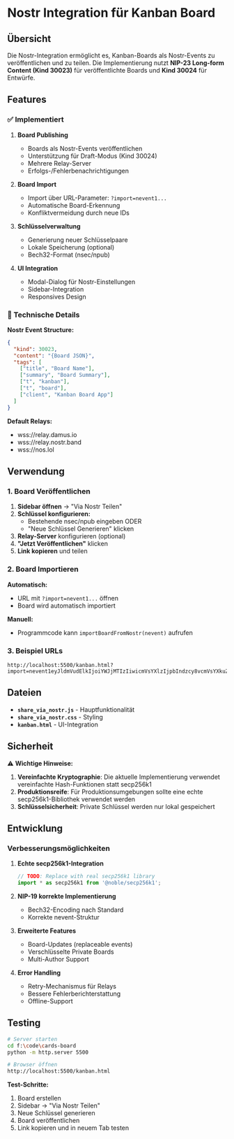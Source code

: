 # Nostr Integration für Kanban Board

## Übersicht

Die Nostr-Integration ermöglicht es, Kanban-Boards als Nostr-Events zu veröffentlichen und zu teilen. Die Implementierung nutzt **NIP-23 Long-form Content (Kind 30023)** für veröffentlichte Boards und **Kind 30024** für Entwürfe.

## Features

### ✅ Implementiert

1. **Board Publishing**
   - Boards als Nostr-Events veröffentlichen
   - Unterstützung für Draft-Modus (Kind 30024)
   - Mehrere Relay-Server
   - Erfolgs-/Fehlerbenachrichtigungen

2. **Board Import**
   - Import über URL-Parameter: `?import=nevent1...`
   - Automatische Board-Erkennung
   - Konfliktvermeidung durch neue IDs

3. **Schlüsselverwaltung**
   - Generierung neuer Schlüsselpaare
   - Lokale Speicherung (optional)
   - Bech32-Format (nsec/npub)

4. **UI Integration**
   - Modal-Dialog für Nostr-Einstellungen
   - Sidebar-Integration
   - Responsives Design

### 🔧 Technische Details

**Nostr Event Structure:**
```json
{
  "kind": 30023,
  "content": "{Board JSON}",
  "tags": [
    ["title", "Board Name"],
    ["summary", "Board Summary"],
    ["t", "kanban"],
    ["t", "board"],
    ["client", "Kanban Board App"]
  ]
}
```

**Default Relays:**
- wss://relay.damus.io
- wss://relay.nostr.band
- wss://nos.lol

## Verwendung

### 1. Board Veröffentlichen

1. **Sidebar öffnen** → "Via Nostr Teilen"
2. **Schlüssel konfigurieren:**
   - Bestehende nsec/npub eingeben ODER
   - "Neue Schlüssel Generieren" klicken
3. **Relay-Server** konfigurieren (optional)
4. **"Jetzt Veröffentlichen"** klicken
5. **Link kopieren** und teilen

### 2. Board Importieren

**Automatisch:**
- URL mit `?import=nevent1...` öffnen
- Board wird automatisch importiert

**Manuell:**
- Programmcode kann `importBoardFromNostr(nevent)` aufrufen

### 3. Beispiel URLs

```
http://localhost:5500/kanban.html?import=nevent1eyJldmVudElkIjoiYWJjMTIzIiwicmVsYXlzIjpbIndzcy8vcmVsYXkuZGFtdXMuaW8iXX0=
```

## Dateien

- **`share_via_nostr.js`** - Hauptfunktionalität
- **`share_via_nostr.css`** - Styling
- **`kanban.html`** - UI-Integration

## Sicherheit

⚠️ **Wichtige Hinweise:**

1. **Vereinfachte Kryptographie**: Die aktuelle Implementierung verwendet vereinfachte Hash-Funktionen statt secp256k1
2. **Produktionsreife**: Für Produktionsumgebungen sollte eine echte secp256k1-Bibliothek verwendet werden
3. **Schlüsselsicherheit**: Private Schlüssel werden nur lokal gespeichert

## Entwicklung

### Verbesserungsmöglichkeiten

1. **Echte secp256k1-Integration**
   ```javascript
   // TODO: Replace with real secp256k1 library
   import * as secp256k1 from '@noble/secp256k1';
   ```

2. **NIP-19 korrekte Implementierung**
   - Bech32-Encoding nach Standard
   - Korrekte nevent-Struktur

3. **Erweiterte Features**
   - Board-Updates (replaceable events)
   - Verschlüsselte Private Boards
   - Multi-Author Support

4. **Error Handling**
   - Retry-Mechanismus für Relays
   - Bessere Fehlerberichterstattung
   - Offline-Support

## Testing

```bash
# Server starten
cd f:\code\cards-board
python -m http.server 5500

# Browser öffnen
http://localhost:5500/kanban.html
```

**Test-Schritte:**
1. Board erstellen
2. Sidebar → "Via Nostr Teilen"
3. Neue Schlüssel generieren
4. Board veröffentlichen
5. Link kopieren und in neuem Tab testen
